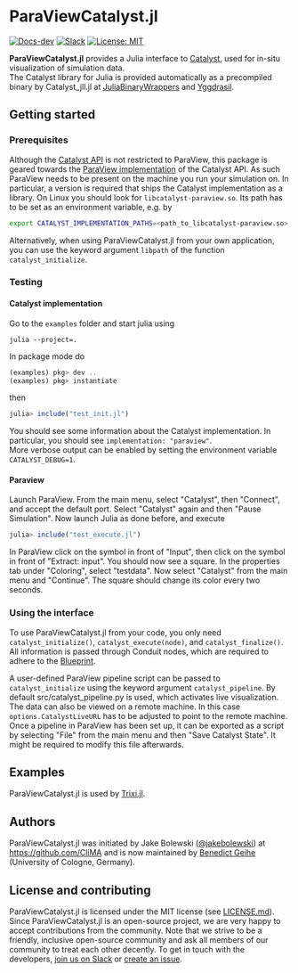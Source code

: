 # ParaViewCatalyst.jl

<!-- [![Docs-stable](https://img.shields.io/badge/docs-stable-blue.svg)](https://trixi-framework.github.io/ParaViewCatalyst.jl/stable) -->
[![Docs-dev](https://img.shields.io/badge/docs-dev-blue.svg)](https://trixi-framework.github.io/ParaViewCatalyst.jl/dev)
[![Slack](https://img.shields.io/badge/chat-slack-e01e5a)](https://join.slack.com/t/trixi-framework/shared_invite/zt-sgkc6ppw-6OXJqZAD5SPjBYqLd8MU~g)
[![License: MIT](https://img.shields.io/badge/License-MIT-success.svg)](https://opensource.org/licenses/MIT)
<!-- [![Build Status](https://github.com/trixi-framework/ParaViewCatalyst.jl/actions/workflows/ci.yml/badge.svg)](https://github.com/trixi-framework/ParaViewCatalyst.jl/actions?query=workflow%3ACI) -->
<!-- [![Codecov](https://codecov.io/gh/trixi-framework/ParaViewCatalyst.jl/branch/main/graph/badge.svg)](https://codecov.io/gh/trixi-framework/ParaViewCatalyst.jl) -->
<!-- [![Coveralls](https://coveralls.io/repos/github/trixi-framework/ParaViewCatalyst.jl/badge.svg?branch=main)](https://coveralls.io/github/trixi-framework/ParaViewCatalyst.jl?branch=main) -->

**ParaViewCatalyst.jl** provides a Julia interface to
[Catalyst](https://docs.paraview.org/en/latest/Catalyst/index.html),
used for in-situ visualization of simulation data.  
The Catalyst library for Julia is provided automatically as a precompiled binary by Catalyst\_jll.jl
at
[JuliaBinaryWrappers](https://github.com/JuliaBinaryWrappers/Catalyst_jll.jl/blob/main/src/Catalyst_jll.jl)
and [Yggdrasil](https://github.com/JuliaPackaging/Yggdrasil/tree/master/C/Catalyst).


## Getting started

### Prerequisites
Although the [Catalyst API](https://catalyst-in-situ.readthedocs.io) is not restricted to
ParaView, this package is geared towards the 
[ParaView implementation](https://docs.paraview.org/en/latest/Catalyst) of the Catalyst API.
As such ParaView needs to be present on the machine you run your simulation on. In
particular, a version is required that ships the Catalyst implementation as a library. On
Linux you should look for `libcatalyst-paraview.so`.
Its path has to be set as an environment variable, e.g. by
```bash
export CATALYST_IMPLEMENTATION_PATHS=<path_to_libcatalyst-paraview.so>
```
Alternatively, when using ParaViewCatalyst.jl from your own application, you can use the keyword argument `libpath` of the function `catalyst_initialize`.

### Testing

#### Catalyst implementation
Go to the `examples` folder and start julia using
```shell
julia --project=.
```
In package mode do
```julia
(examples) pkg> dev ..
(examples) pkg> instantiate
```
then
```julia
julia> include("test_init.jl")
``` 
You should see some information about the Catalyst implementation. In particular, you 
should see `implementation: "paraview"`.  
More verbose output can be enabled by setting the
environment variable `CATALYST_DEBUG=1`.

#### Paraview
Launch ParaView. From the main menu, select "Catalyst", then "Connect", and accept the
default port. Select "Catalyst" again and then "Pause Simulation". Now launch Julia as done
before, and execute
```julia
julia> include("test_execute.jl")
``` 
In ParaView click on the symbol in front of "Input", then click on the symbol in front of
"Extract: input". You should now see a square. In the properties tab under "Coloring",
select "testdata". Now select "Catalyst" from the main menu and "Continue". The square
should change its color every two seconds.

### Using the interface
To use ParaViewCatalyst.jl from your code, you only need `catalyst_initialize()`,
`catalyst_execute(node)`, and `catalyst_finalize()`. All information is passed
through Conduit nodes, which are required to adhere to the
[Blueprint](https://docs.paraview.org/en/latest/Catalyst/blueprints.html).

A user-defined ParaView pipeline script can be passed to `catalyst_initialize` using the
keyword argument `catalyst_pipeline`. By default src/catalyst_pipeline.py is used, which
activates live visualization. The data can also be viewed on a remote machine. In this case
`options.CatalystLiveURL` has to be adjusted to point to the remote machine.
Once a pipeline in ParaView has been set up, it can be exported as a script by selecting
"File" from the main menu and then "Save Catalyst State". It might be required to modify
this file afterwards.


## Examples
ParaViewCatalyst.jl is used by [Trixi.jl](https://github.com/trixi-framework/Trixi.jl).


## Authors
ParaViewCatalyst.jl was initiated by Jake Bolewski ([@jakebolewski](https://github.com/jakebolewski))
at https://github.com/CliMA and is now maintained by
[Benedict Geihe](https://www.mi.uni-koeln.de/NumSim/dr-benedict-geihe/) (University of Cologne,
Germany).


## License and contributing
ParaViewCatalyst.jl is licensed under the MIT license (see [LICENSE.md](LICENSE.md)).  Since
ParaViewCatalyst.jl is an open-source project, we are very happy to accept contributions from the
community. Note that we strive to be a friendly, inclusive open-source community and ask all members
of our community to treat each other decently. To get in touch with the developers,
[join us on Slack](https://join.slack.com/t/trixi-framework/shared_invite/zt-sgkc6ppw-6OXJqZAD5SPjBYqLd8MU~g)
or
[create an issue](https://github.com/trixi-framework/ParaViewCatalyst.jl/issues/new).
